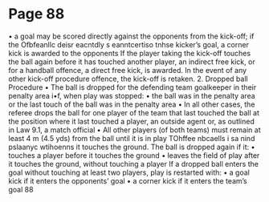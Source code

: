 # Page 88

• a goal may be scored directly against the opponents from the kick-off; if the
Ofbfeanllc deisr eacntdly s eanntcertiso tnhse kicker’s goal, a corner kick is awarded to the opponents
If the player taking the kick-off touches the ball again before it has touched
another player, an indirect free kick, or for a handball offence, a direct free kick,
is awarded.
In the event of any other kick-off procedure offence, the kick-off is retaken.
2. Dropped ball
Procedure
• The ball is dropped for the defending team goalkeeper in their penalty area
i•f, when play was stopped:
•
the ball was in the penalty area or
the last touch of the ball was in the penalty area
• In all other cases, the referee drops the ball for one player of the team that
last touched the ball at the position where it last touched a player, an outside
agent or, as outlined in Law 9.1, a match official
• All other players (of both teams) must remain at least 4 m (4.5 yds) from the
ball until it is in play
TOhffee nbcaells i sa nind pslaanyc wtihoenns it touches the ground.
The ball is dropped again if it:
• touches a player before it touches the ground
• leaves the field of play after it touches the ground, without touching a player
If a dropped ball enters the goal without touching at least two players, play is
restarted with:
• a goal kick if it enters the opponents’ goal
• a corner kick if it enters the team’s goal
88
